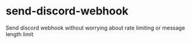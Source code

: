 # send-discord-webhook

Send discord webhook without worrying about rate limiting or message length limit
